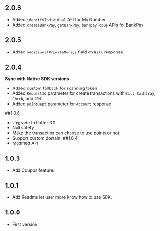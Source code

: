 ## 2.0.6
* Added `identifyIndividual` API for My Number
* Added `createBankPay`, `getBankPay`, `bankpayTopup` APIs for BankPay

## 2.0.5
* Added `additionalPrivateMoneys` field on `Bill` response

## 2.0.4
**Sync with Native SDK versions**
* Added custom fallback for scanning token
* Added `RequestId` parameter for create transactions with `Bill`, `Cashtray`, `Check`, and `CPM`
* Added `pointDept` parameter for `Account` response

##1.0.6
* Upgrade to flutter 3.0
* Null safety
* Make the transaction can choose to use points or not.
* Support custom domain.
##1.0.4
* Modified API
## 1.0.3
* Add Coupon feature.
## 1.0.1
* Add Readme let user more know how to use SDK.
## 1.0.0
* First version